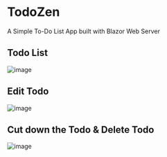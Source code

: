 # TodoZen
A Simple To-Do List App built with Blazor Web Server

## Todo List 
![image](https://github.com/alenscaria/TodoZen/assets/63664995/41f65490-a31f-4ac0-933e-39750d59532e)

## Edit Todo
![image](https://github.com/alenscaria/TodoZen/assets/63664995/f2be163c-df35-4601-9d79-bacdc9d44761)

## Cut down the Todo & Delete Todo
![image](https://github.com/alenscaria/TodoZen/assets/63664995/de1bbe56-7ba2-4635-9c9b-a1afcacb3665)


